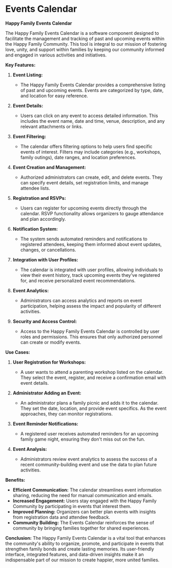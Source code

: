 # Events Calendar
**Happy Family Events Calendar**

The Happy Family Events Calendar is a software component designed to facilitate the management and tracking of past and upcoming events within the Happy Family Community. This tool is integral to our mission of fostering love, unity, and support within families by keeping our community informed and engaged in various activities and initiatives.

**Key Features:**

1. **Event Listing:**
   - The Happy Family Events Calendar provides a comprehensive listing of past and upcoming events. Events are categorized by type, date, and location for easy reference.

2. **Event Details:**
   - Users can click on any event to access detailed information. This includes the event name, date and time, venue, description, and any relevant attachments or links.

3. **Event Filtering:**
   - The calendar offers filtering options to help users find specific events of interest. Filters may include categories (e.g., workshops, family outings), date ranges, and location preferences.

4. **Event Creation and Management:**
   - Authorized administrators can create, edit, and delete events. They can specify event details, set registration limits, and manage attendee lists.

5. **Registration and RSVPs:**
   - Users can register for upcoming events directly through the calendar. RSVP functionality allows organizers to gauge attendance and plan accordingly.

6. **Notification System:**
   - The system sends automated reminders and notifications to registered attendees, keeping them informed about event updates, changes, or cancellations.

7. **Integration with User Profiles:**
   - The calendar is integrated with user profiles, allowing individuals to view their event history, track upcoming events they've registered for, and receive personalized event recommendations.

8. **Event Analytics:**
   - Administrators can access analytics and reports on event participation, helping assess the impact and popularity of different activities.

9. **Security and Access Control:**
   - Access to the Happy Family Events Calendar is controlled by user roles and permissions. This ensures that only authorized personnel can create or modify events.

**Use Cases:**

1. **User Registration for Workshops:**
   - A user wants to attend a parenting workshop listed on the calendar. They select the event, register, and receive a confirmation email with event details.

2. **Administrator Adding an Event:**
   - An administrator plans a family picnic and adds it to the calendar. They set the date, location, and provide event specifics. As the event approaches, they can monitor registrations.

3. **Event Reminder Notifications:**
   - A registered user receives automated reminders for an upcoming family game night, ensuring they don't miss out on the fun.

4. **Event Analysis:**
   - Administrators review event analytics to assess the success of a recent community-building event and use the data to plan future activities.

**Benefits:**

- **Efficient Communication:** The calendar streamlines event information sharing, reducing the need for manual communication and emails.
- **Increased Engagement:** Users stay engaged with the Happy Family Community by participating in events that interest them.
- **Improved Planning:** Organizers can better plan events with insights from registration data and attendee feedback.
- **Community Building:** The Events Calendar reinforces the sense of community by bringing families together for shared experiences.

**Conclusion:**
The Happy Family Events Calendar is a vital tool that enhances the community's ability to organize, promote, and participate in events that strengthen family bonds and create lasting memories. Its user-friendly interface, integrated features, and data-driven insights make it an indispensable part of our mission to create happier, more united families.
